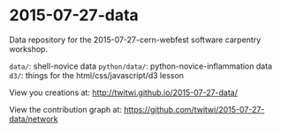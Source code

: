 # 2015-07-27-data
Data repository for the 2015-07-27-cern-webfest software carpentry workshop.

`data/`: shell-novice data
`python/data/`: python-novice-inflammation data
`d3/`: things for the html/css/javascript/d3 lesson

View you creations at: <http://twitwi.github.io/2015-07-27-data/>

View the contribution graph at: <https://github.com/twitwi/2015-07-27-data/network>

